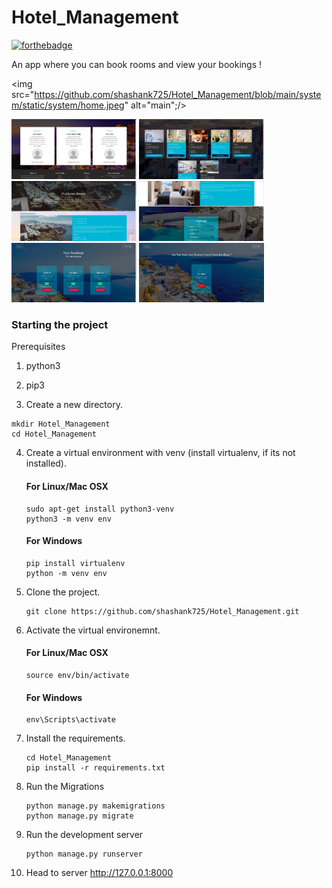 # Hotel_Management

[![forthebadge](https://forthebadge.com/images/badges/made-with-python.svg)](https://forthebadge.com)

An app where you can book rooms and view your bookings !

<img src="https://github.com/shashank725/Hotel_Management/blob/main/system/static/system/home.jpeg" alt="main";/>

<img src="https://github.com/shashank725/Hotel_Management/blob/main/system/static/system/home2.jpeg" alt="main2" style="width:200px;"/>

<img src="https://github.com/shashank725/Hotel_Management/blob/main/system/static/system/room.jpeg" alt="roomlist" style="width:200px;"/>

<img src="https://github.com/shashank725/Hotel_Management/blob/main/system/static/system/explore.jpeg" alt="explore" style="width:200px;"/>

<img src="https://github.com/shashank725/Hotel_Management/blob/main/system/static/system/explore2.jpeg" alt="explore2" style="width:200px;"/>

<img src="https://github.com/shashank725/Hotel_Management/blob/main/system/static/system/bookings.jpeg" alt="bookings" style="width:200px;"/>

<img src="https://github.com/shashank725/Hotel_Management/blob/main/system/static/system/cancel.jpeg" alt="cancel" style="width:200px;"/>

<h3>Starting the project</h3>

Prerequisites
1. python3
2. pip3

3. Create a new directory.

  ```shell
  mkdir Hotel_Management
  cd Hotel_Management
  ```

4. Create a virtual environment with venv (install virtualenv, if its not installed).

   #### For Linux/Mac OSX
    ```shell
    sudo apt-get install python3-venv
    python3 -m venv env
    ```
  
   #### For Windows
    ```shell
    pip install virtualenv
    python -m venv env
    ```

5. Clone the project.

    ```shell
    git clone https://github.com/shashank725/Hotel_Management.git
    ```

6. Activate the virtual environemnt.

    #### For Linux/Mac OSX
    ```shell
    source env/bin/activate

    ```

    #### For Windows
    ```shell
    env\Scripts\activate

    ```
   
7. Install the requirements.

    ```shell
    cd Hotel_Management
    pip install -r requirements.txt
    ```
 
8. Run the Migrations

    ```shell
    python manage.py makemigrations
    python manage.py migrate
    ```

9. Run the development server

    ```
    python manage.py runserver

    ```
10. Head to server http://127.0.0.1:8000




